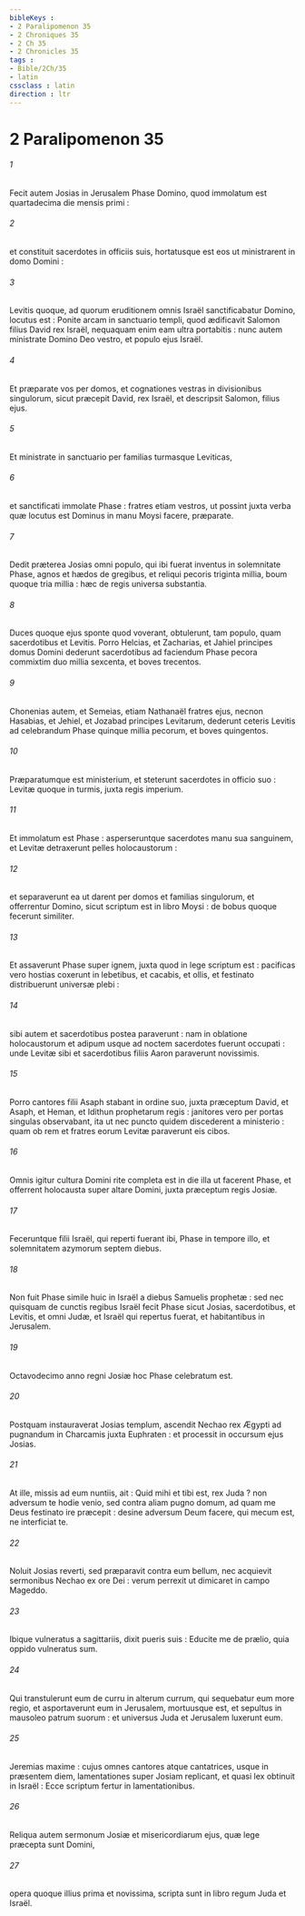 ```yaml
---
bibleKeys : 
- 2 Paralipomenon 35
- 2 Chroniques 35
- 2 Ch 35
- 2 Chronicles 35
tags : 
- Bible/2Ch/35
- latin
cssclass : latin
direction : ltr
---
```


# 2 Paralipomenon 35

###### 1
Fecit autem Josias in Jerusalem Phase Domino, quod immolatum est quartadecima die mensis primi :
###### 2
et constituit sacerdotes in officiis suis, hortatusque est eos ut ministrarent in domo Domini :
###### 3
Levitis quoque, ad quorum eruditionem omnis Israël sanctificabatur Domino, locutus est : Ponite arcam in sanctuario templi, quod ædificavit Salomon filius David rex Israël, nequaquam enim eam ultra portabitis : nunc autem ministrate Domino Deo vestro, et populo ejus Israël.
###### 4
Et præparate vos per domos, et cognationes vestras in divisionibus singulorum, sicut præcepit David, rex Israël, et descripsit Salomon, filius ejus.
###### 5
Et ministrate in sanctuario per familias turmasque Leviticas,
###### 6
et sanctificati immolate Phase : fratres etiam vestros, ut possint juxta verba quæ locutus est Dominus in manu Moysi facere, præparate.
###### 7
Dedit præterea Josias omni populo, qui ibi fuerat inventus in solemnitate Phase, agnos et hædos de gregibus, et reliqui pecoris triginta millia, boum quoque tria millia : hæc de regis universa substantia.
###### 8
Duces quoque ejus sponte quod voverant, obtulerunt, tam populo, quam sacerdotibus et Levitis. Porro Helcias, et Zacharias, et Jahiel principes domus Domini dederunt sacerdotibus ad faciendum Phase pecora commixtim duo millia sexcenta, et boves trecentos.
###### 9
Chonenias autem, et Semeias, etiam Nathanaël fratres ejus, necnon Hasabias, et Jehiel, et Jozabad principes Levitarum, dederunt ceteris Levitis ad celebrandum Phase quinque millia pecorum, et boves quingentos.
###### 10
Præparatumque est ministerium, et steterunt sacerdotes in officio suo : Levitæ quoque in turmis, juxta regis imperium.
###### 11
Et immolatum est Phase : asperseruntque sacerdotes manu sua sanguinem, et Levitæ detraxerunt pelles holocaustorum :
###### 12
et separaverunt ea ut darent per domos et familias singulorum, et offerrentur Domino, sicut scriptum est in libro Moysi : de bobus quoque fecerunt similiter.
###### 13
Et assaverunt Phase super ignem, juxta quod in lege scriptum est : pacificas vero hostias coxerunt in lebetibus, et cacabis, et ollis, et festinato distribuerunt universæ plebi :
###### 14
sibi autem et sacerdotibus postea paraverunt : nam in oblatione holocaustorum et adipum usque ad noctem sacerdotes fuerunt occupati : unde Levitæ sibi et sacerdotibus filiis Aaron paraverunt novissimis.
###### 15
Porro cantores filii Asaph stabant in ordine suo, juxta præceptum David, et Asaph, et Heman, et Idithun prophetarum regis : janitores vero per portas singulas observabant, ita ut nec puncto quidem discederent a ministerio : quam ob rem et fratres eorum Levitæ paraverunt eis cibos.
###### 16
Omnis igitur cultura Domini rite completa est in die illa ut facerent Phase, et offerrent holocausta super altare Domini, juxta præceptum regis Josiæ.
###### 17
Feceruntque filii Israël, qui reperti fuerant ibi, Phase in tempore illo, et solemnitatem azymorum septem diebus.
###### 18
Non fuit Phase simile huic in Israël a diebus Samuelis prophetæ : sed nec quisquam de cunctis regibus Israël fecit Phase sicut Josias, sacerdotibus, et Levitis, et omni Judæ, et Israël qui repertus fuerat, et habitantibus in Jerusalem.
###### 19
Octavodecimo anno regni Josiæ hoc Phase celebratum est.
###### 20
Postquam instauraverat Josias templum, ascendit Nechao rex Ægypti ad pugnandum in Charcamis juxta Euphraten : et processit in occursum ejus Josias.
###### 21
At ille, missis ad eum nuntiis, ait : Quid mihi et tibi est, rex Juda ? non adversum te hodie venio, sed contra aliam pugno domum, ad quam me Deus festinato ire præcepit : desine adversum Deum facere, qui mecum est, ne interficiat te.
###### 22
Noluit Josias reverti, sed præparavit contra eum bellum, nec acquievit sermonibus Nechao ex ore Dei : verum perrexit ut dimicaret in campo Mageddo.
###### 23
Ibique vulneratus a sagittariis, dixit pueris suis : Educite me de prælio, quia oppido vulneratus sum.
###### 24
Qui transtulerunt eum de curru in alterum currum, qui sequebatur eum more regio, et asportaverunt eum in Jerusalem, mortuusque est, et sepultus in mausoleo patrum suorum : et universus Juda et Jerusalem luxerunt eum.
###### 25
Jeremias maxime : cujus omnes cantores atque cantatrices, usque in præsentem diem, lamentationes super Josiam replicant, et quasi lex obtinuit in Israël : Ecce scriptum fertur in lamentationibus.
###### 26
Reliqua autem sermonum Josiæ et misericordiarum ejus, quæ lege præcepta sunt Domini,
###### 27
opera quoque illius prima et novissima, scripta sunt in libro regum Juda et Israël.
